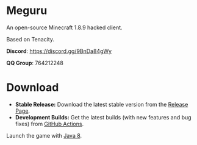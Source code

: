 # Meguru
An open-source Minecraft 1.8.9 hacked client.

Based on Tenacity.

**Discord**: https://discord.gg/9BnDa84gWy

**QQ Group**: 764212248

# Download
* **Stable Release:** Download the latest stable version from the [Release Page](https://github.com/Sink1337/Tenacity/releases).
* **Development Builds:** Get the latest builds (with new features and bug fixes) from [GitHub Actions](https://github.1337/Tenacity/actions).

Launch the game with [Java 8](https://github.com/adoptium/temurin8-binaries/releases/download/jdk8u432-b06/OpenJDK8U-jdk_x64_windows_hotspot_8u432b06.msi).